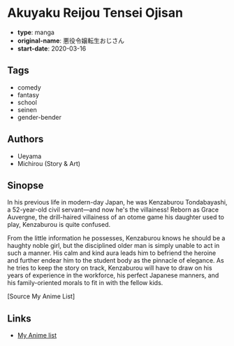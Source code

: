# Akuyaku Reijou Tensei Ojisan

-   **type**: manga
-   **original-name**: 悪役令嬢転生おじさん
-   **start-date**: 2020-03-16

## Tags

-   comedy
-   fantasy
-   school
-   seinen
-   gender-bender

## Authors

-   Ueyama
-   Michirou (Story & Art)

## Sinopse

In his previous life in modern-day Japan, he was Kenzaburou Tondabayashi, a 52-year-old civil servant—and now he's the villainess! Reborn as Grace Auvergne, the drill-haired villainess of an otome game his daughter used to play, Kenzaburou is quite confused.

From the little information he possesses, Kenzaburou knows he should be a haughty noble girl, but the disciplined older man is simply unable to act in such a manner. His calm and kind aura leads him to befriend the heroine and further endear him to the student body as the pinnacle of elegance. As he tries to keep the story on track, Kenzaburou will have to draw on his years of experience in the workforce, his perfect Japanese manners, and his family-oriented morals to fit in with the fellow kids.

[Source My Anime List]

## Links

-   [My Anime list](https://myanimelist.net/manga/125325/Akuyaku_Reijou_Tensei_Ojisan)

